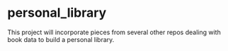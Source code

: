 # personal_library
This project will incorporate pieces from several other repos dealing with book data to build a personal library.
